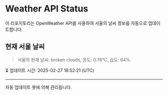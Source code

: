 
# Weather API Status

이 리포지토리는 OpenWeather API를 사용하여 서울의 날씨 정보를 자동으로 업데이트합니다.

## 현재 서울 날씨
> 서울의 현재 날씨: broken clouds, 온도: 0.76°C, 습도: 64%

⏳ 업데이트 시간: 2025-02-27 18:52:21 (UTC)

---
자동 업데이트 봇에 의해 관리됩니다.
